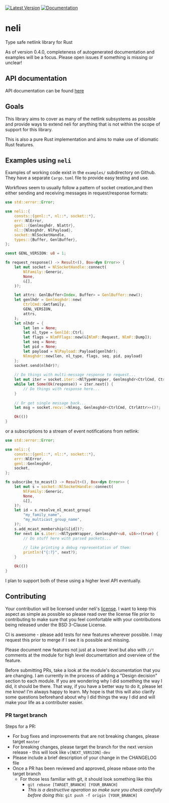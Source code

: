 [![Latest Version](https://img.shields.io/crates/v/neli.svg)](https://crates.io/crates/neli) [![Documentation](https://docs.rs/neli/badge.svg)](https://docs.rs/neli)

# neli
Type safe netlink library for Rust

As of version 0.4.0, completeness of autogenerated documentation
and examples will be a focus. Please open issues if something is
missing or unclear!

## API documentation
API documentation can be found [here](https://docs.rs/neli/)

## Goals

This library aims to cover as many of the netlink subsystems as
possible and provide ways to extend neli for anything that is not
within the scope of support for this library.

This is also a pure Rust implementation and aims to make use of
idiomatic Rust features.

## Examples using `neli`

Examples of working code exist in the `examples/` subdirectory on
Github. They have a separate `Cargo.toml` file to provide easy
testing and use.  

Workflows seem to usually follow a pattern of socket creation,and
then either sending and receiving messages in request/response
formats:

```rust
use std::error::Error;

use neli::{
    consts::{genl::*, nl::*, socket::*},
    err::NlError,
    genl::{Genlmsghdr, Nlattr},
    nl::{Nlmsghdr, NlPayload},
    socket::NlSocketHandle,
    types::{Buffer, GenlBuffer},
};

const GENL_VERSION: u8 = 1;

fn request_response() -> Result<(), Box<dyn Error>> {
    let mut socket = NlSocketHandle::connect(
        NlFamily::Generic,
        None,
        &[],
    )?;

    let attrs: GenlBuffer<Index, Buffer> = GenlBuffer::new();
    let genlhdr = Genlmsghdr::new(
        CtrlCmd::Getfamily,
        GENL_VERSION,
        attrs,
    );
    let nlhdr = {
        let len = None;
        let nl_type = GenlId::Ctrl;
        let flags = NlmFFlags::new(&[NlmF::Request, NlmF::Dump]);
        let seq = None;
        let pid = None;
        let payload = NlPayload::Payload(genlhdr);
        Nlmsghdr::new(len, nl_type, flags, seq, pid, payload)
    };
    socket.send(nlhdr)?;
    
    // Do things with multi-message response to request...
    let mut iter = socket.iter::<NlTypeWrapper, Genlmsghdr<CtrlCmd, CtrlAttr>>(false);
    while let Some(Ok(response)) = iter.next() {
        // Do things with response here...
    }
    
    // Or get single message back...
    let msg = socket.recv::<Nlmsg, Genlmsghdr<CtrlCmd, CtrlAttr>>()?;

    Ok(())
}
```

or a subscriptions to a stream of event notifications from netlink:

```rust
use std::error::Error;

use neli::{
    consts::{genl::*, nl::*, socket::*},
    err::NlError,
    genl::Genlmsghdr,
    socket,
};

fn subscribe_to_mcast() -> Result<(), Box<dyn Error>> {
    let mut s = socket::NlSocketHandle::connect(
        NlFamily::Generic,
        None,
        &[],
    )?;
    let id = s.resolve_nl_mcast_group(
        "my_family_name",
        "my_multicast_group_name",
    )?;
    s.add_mcast_membership(&[id])?;
    for next in s.iter::<NlTypeWrapper, Genlmsghdr<u8, u16>>(true) {
        // Do stuff here with parsed packets...
    
        // like printing a debug representation of them:
        println!("{:?}", next?);
    }

    Ok(())
}
```

I plan to support both of these using a higher level API eventually.

## Contributing

Your contribution will be licensed under neli's [license](LICENSE).
I want to keep this aspect as simple as possible so please read over
the license file prior to contributing to make sure that you feel
comfortable with your contributions being released under the BSD
3-Clause License.

CI is awesome - please add tests for new features wherever possible.
I may request this prior to merge if I see it is possible and missing.

Please document new features not just at a lower level but also with
`//!` comments at the module for high level documentation and
overview of the feature.

Before submitting PRs, take a look at the module's documentation that
you are changing. I am currently in the process of adding a "Design
decision" section to each module. If you are wondering why I did
something the way I did, it should be there. That way, if you have a
better way to do it, please let me know! I'm always happy to learn.
My hope is that this will also clarify some questions beforehand
about why I did things the way I did and will make your life as a
contributer easier.

### PR target branch

Steps for a PR:
* For bug fixes and improvements that are not breaking changes,
please target `master`
* For breaking changes, please target the branch for the next version
release - this will look like `v[NEXT_VERSION]-dev`
* Please include a brief description of your change in the CHANGELOG
file
* Once a PR has been reviewed and approved, please rebase onto the
target branch
  * For those less familiar with git, it should look something like
this
    * `git rebase [TARGET_BRANCH] [YOUR_BRANCH]`
    * _This is a destructive operation so make sure you check carefully before doing this_: `git push -f origin [YOUR_BRANCH]`
